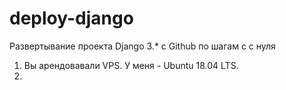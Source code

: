 # deploy-django
Развертывание проекта Django 3.* c Github по шагам c с нуля

1. Вы арендовавали VPS. У меня - Ubuntu 18.04 LTS.
2. 
